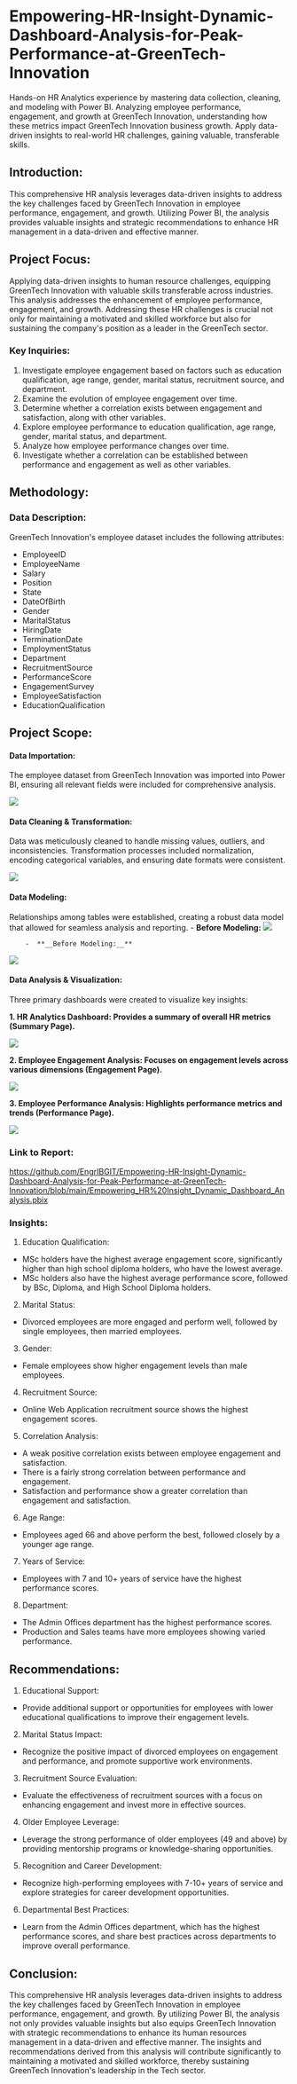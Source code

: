 # Empowering-HR-Insight-Dynamic-Dashboard-Analysis-for-Peak-Performance-at-GreenTech-Innovation
Hands-on HR Analytics experience by mastering data collection, cleaning, and modeling with Power BI. Analyzing employee performance, engagement, and growth at GreenTech Innovation, understanding how these metrics impact GreenTech Innovation business growth. Apply data-driven insights to real-world HR challenges, gaining valuable, transferable skills.

## Introduction:
This comprehensive HR analysis leverages data-driven insights to address the key challenges faced by GreenTech Innovation in employee performance, engagement, and growth. Utilizing Power BI, the analysis provides valuable insights and strategic recommendations to enhance HR management in a data-driven and effective manner.

## Project Focus:
Applying data-driven insights to human resource challenges, equipping GreenTech Innovation with valuable skills transferable across industries. This analysis addresses the enhancement of employee performance, engagement, and growth. Addressing these HR challenges is crucial not only for maintaining a motivated and skilled workforce but also for sustaining the company's position as a leader in the GreenTech sector.

### Key Inquiries:
1.	Investigate employee engagement based on factors such as education qualification, age range, gender, marital status, recruitment source, and department.
2.	Examine the evolution of employee engagement over time.
3.	Determine whether a correlation exists between engagement and satisfaction, along with other variables.
4.	Explore employee performance to education qualification, age range, gender, marital status, and department.
5.	Analyze how employee performance changes over time.
6.	Investigate whether a correlation can be established between performance and engagement as well as other variables.
  
## Methodology:
### Data Description:
GreenTech Innovation's employee dataset includes the following attributes:
- EmployeeID
- EmployeeName
- Salary
- Position
- State
- DateOfBirth
- Gender
- MaritalStatus
- HiringDate
- TerminationDate
- EmploymentStatus
- Department
- RecruitmentSource
- PerformanceScore
- EngagementSurvey
- EmployeeSatisfaction
- EducationQualification


## Project Scope:
#### Data Importation:
The employee dataset from GreenTech Innovation was imported into Power BI, ensuring all relevant fields were included for comprehensive analysis.

![](https://github.com/EngrIBGIT/Empowering-HR-Insight-Dynamic-Dashboard-Analysis-for-Peak-Performance-at-GreenTech-Innovation/blob/main/1_Data_Load.PNG)

#### Data Cleaning & Transformation:
Data was meticulously cleaned to handle missing values, outliers, and inconsistencies. Transformation processes included normalization, encoding categorical variables, and ensuring date formats were consistent.

![](https://github.com/EngrIBGIT/Empowering-HR-Insight-Dynamic-Dashboard-Analysis-for-Peak-Performance-at-GreenTech-Innovation/blob/main/4_Date_ParameterCreated.PNG)

#### Data Modeling:
Relationships among tables were established, creating a robust data model that allowed for seamless analysis and reporting.
        -  **__Before Modeling:__**
![](https://github.com/EngrIBGIT/Empowering-HR-Insight-Dynamic-Dashboard-Analysis-for-Peak-Performance-at-GreenTech-Innovation/blob/main/8_NoModela.PNG)

        -  **__Before Modeling:__**
![](https://github.com/EngrIBGIT/Empowering-HR-Insight-Dynamic-Dashboard-Analysis-for-Peak-Performance-at-GreenTech-Innovation/blob/main/8_ModelRShipb.PNG)


#### Data Analysis & Visualization:
Three primary dashboards were created to visualize key insights:

**1.	HR Analytics Dashboard: Provides a summary of overall HR metrics (Summary Page).**

![](https://github.com/EngrIBGIT/Empowering-HR-Insight-Dynamic-Dashboard-Analysis-for-Peak-Performance-at-GreenTech-Innovation/blob/main/Summary_DB.png)
   
**2.	Employee Engagement Analysis: Focuses on engagement levels across various dimensions (Engagement Page).**

![](https://github.com/EngrIBGIT/Empowering-HR-Insight-Dynamic-Dashboard-Analysis-for-Peak-Performance-at-GreenTech-Innovation/blob/main/EmplENg_DB.png)
   
**3.	Employee Performance Analysis: Highlights performance metrics and trends (Performance Page).**

![](https://github.com/EngrIBGIT/Empowering-HR-Insight-Dynamic-Dashboard-Analysis-for-Peak-Performance-at-GreenTech-Innovation/blob/main/EmpPerf_DB.png)

### Link to Report:
https://github.com/EngrIBGIT/Empowering-HR-Insight-Dynamic-Dashboard-Analysis-for-Peak-Performance-at-GreenTech-Innovation/blob/main/Empowering_HR%20Insight_Dynamic_Dashboard_Analysis.pbix

### Insights:
1.	Education Qualification:
- 	MSc holders have the highest average engagement score, significantly higher than high school diploma holders, who have the lowest average.
- 	MSc holders also have the highest average performance score, followed by BSc, Diploma, and High School Diploma holders.
2.	Marital Status:
- Divorced employees are more engaged and perform well, followed by single employees, then married employees.
3.	Gender:
- Female employees show higher engagement levels than male employees.
4.	Recruitment Source:
- Online Web Application recruitment source shows the highest engagement scores.
5.	Correlation Analysis:
- A weak positive correlation exists between employee engagement and satisfaction.
- There is a fairly strong correlation between performance and engagement.
- Satisfaction and performance show a greater correlation than engagement and satisfaction.
6.	Age Range:
- Employees aged 66 and above perform the best, followed closely by a younger age range.
7.	Years of Service:
- Employees with 7 and 10+ years of service have the highest performance scores.
8.	Department:
- The Admin Offices department has the highest performance scores.
- Production and Sales teams have more employees showing varied performance.


## Recommendations:
1.	Educational Support:
- Provide additional support or opportunities for employees with lower educational qualifications to improve their engagement levels.
2.	Marital Status Impact:
- Recognize the positive impact of divorced employees on engagement and performance, and promote supportive work environments.
3.	Recruitment Source Evaluation:
- Evaluate the effectiveness of recruitment sources with a focus on enhancing engagement and invest more in effective sources.
4.	Older Employee Leverage:
- Leverage the strong performance of older employees (49 and above) by providing mentorship programs or knowledge-sharing opportunities.
5.	Recognition and Career Development:
- Recognize high-performing employees with 7-10+ years of service and explore strategies for career development opportunities.
6.	Departmental Best Practices:
- Learn from the Admin Offices department, which has the highest performance scores, and share best practices across departments to improve overall performance.
  
## Conclusion:
This comprehensive HR analysis leverages data-driven insights to address the key challenges faced by GreenTech Innovation in employee performance, engagement, and growth. By utilizing Power BI, the analysis not only provides valuable insights but also equips GreenTech Innovation with strategic recommendations to enhance its human resources management in a data-driven and effective manner. The insights and recommendations derived from this analysis will contribute significantly to maintaining a motivated and skilled workforce, thereby sustaining GreenTech Innovation's leadership in the Tech sector.

